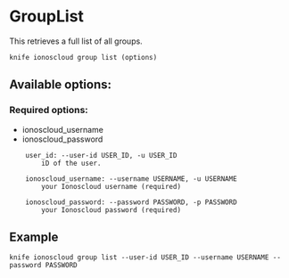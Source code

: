 # GroupList

This retrieves a full list of all groups.

```text
knife ionoscloud group list (options)
```

## Available options:

### Required options:

* ionoscloud\_username
* ionoscloud\_password

```text
    user_id: --user-id USER_ID, -u USER_ID
        iD of the user.

    ionoscloud_username: --username USERNAME, -u USERNAME
        your Ionoscloud username (required)

    ionoscloud_password: --password PASSWORD, -p PASSWORD
        your Ionoscloud password (required)

```
## Example

```text
knife ionoscloud group list --user-id USER_ID --username USERNAME --password PASSWORD
```
